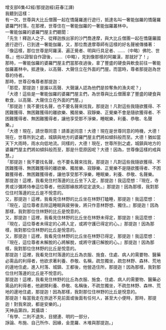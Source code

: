增支部6集42經/那提迦經(莊春江譯)  
我聽到這樣：  
有一次，世尊與大比丘僧團一起在憍薩羅進行遊行，抵達名叫一奢能伽羅的憍薩羅婆羅門村落，在那裡，世尊住在一奢能伽羅的一奢能伽羅叢林中。  
一奢能伽羅的婆羅門屋主們聽聞：  
「先生！釋迦人之子、從釋迦族出家的沙門喬達摩，與大比丘僧團一起在憍薩羅國進行遊行，已到達一奢能伽羅，又，那位喬達摩尊師有這樣的好名聲被傳播著：『像這樣，那位世尊是阿羅漢、遍正覺者、明與行具足者、……（中略）佛陀、世尊。』他以證智自作證後，……（中略），見到像那樣的阿羅漢，那就好了！」  
那時，一奢能伽羅的婆羅門屋主們當那夜過後，拿了豐盛的硬食與軟食前往一奢能伽羅叢林中。抵達後，以高聲、大聲住立在外面的門屋。而當時，尊者那提迦為世尊的侍者。  
那時，世尊召喚尊者那提迦：  
「那麼，那提迦！是誰以高聲、大聲讓人認為他們是掠奪魚的漁夫呢？」  
「大德！這些是一奢能伽羅的婆羅門屋主們，為世尊與比丘僧團拿了豐盛的硬食與軟食，以高聲、大聲住立在外面的門屋。」  
「那提迦！我不要找名聲，也不要名聲來找我，那提迦！凡對這些我隨欲獲得、不困難獲得、無困難獲得的離欲樂、獨居樂、寂靜樂、正覺樂不會是隨欲獲得者、不困難獲得者、無困難獲得者，讓他享受那不淨樂，睡眠樂，利養、恭敬、名聲樂。」  
「大德！現在，請世尊同意！請善逝同意！大德！現在是世尊同意的時機，大德！現在，世尊所到之處，城鎮與地方的婆羅門屋主們將如傾斜般而至。大德！猶如當天下大雨時，雨水向低地流。同樣的，大德！現在，世尊所到之處，城鎮與地方的婆羅門屋主們將如傾斜般而至，那是什麼原因呢？大德！因為，世尊像這樣的戒與慧。」  
「那提迦！我不要找名聲，也不要名聲來找我，那提迦！凡對這些我隨欲獲得、不困難獲得、無困難獲得的離欲樂、獨居樂、寂靜樂、正覺樂不是隨欲獲得者、不困難獲得者、無困難獲得者，讓他享受那不淨樂，睡眠樂，利養、恭敬、名聲樂。  
那提迦！這裡，我看見住村落邊的比丘坐下入定，那提迦！我這麼想：『現在，寺男或沙彌將侍奉這位尊者，他因那緣故將從定退失。』那提迦！因為那樣，我對那位住村落邊的比丘是不悅意的。  
又，那提迦！這裡，我看見住林野的比丘坐在林野打瞌睡，那提迦！我這麼想：『現在，這位尊者去除這睡眠與疲勞後，將只作意林野想、獨住。』那提迦！因為那樣，我對那位住林野的比丘是悅意的。  
又，那提迦！這裡，我看見住林野的比丘坐在林野未得定，那提迦！我這麼想：『現在，這位尊者未得定的心將入定，或將守護已得定的心。』那提迦！因為那樣，我對那位住林野的比丘是悅意的。  
又，那提迦！這裡，我看見住林野的比丘坐在林野已得定，那提迦！我這麼想：『現在，這位尊者未解脫的心將解脫，或將守護已解脫的心。』那提迦！因為那樣，我對那位住林野的比丘是悅意的。  
那提迦！這裡，我看見住村落邊的比丘為衣服、施食、住處、病人的需要物、醫藥必需品的利得者，他欲求著利養、恭敬、名稱，疏忽獨坐，疏忽林野、森林、荒地的邊地住處，進入村落、城鎮、王都後，他營造住所，那提迦！因為那樣，我對那位住村落邊的比丘是不悅意的。  
那提迦！這裡，我看見住林野的比丘為衣服、施食、住處、病人的需要物、醫藥必需品的利得者，他避開利養、恭敬、名稱後，不疏忽獨坐，不疏忽林野、森林、荒地的邊地住處，那提迦！因為那樣，我對那位住林野的比丘是悅意的。  
那提迦！每當我走在旅途不見前面或後面有任何人，甚至大小便時，那時，那提迦！對我來說，都是安樂的。」  
天神品第四，其攝頌：  
「有學、二則不退失，目揵連、明的一部分，  
諍論、布施、自己所作、因緣，金毘羅、木堆與那提迦。」  
  
  
